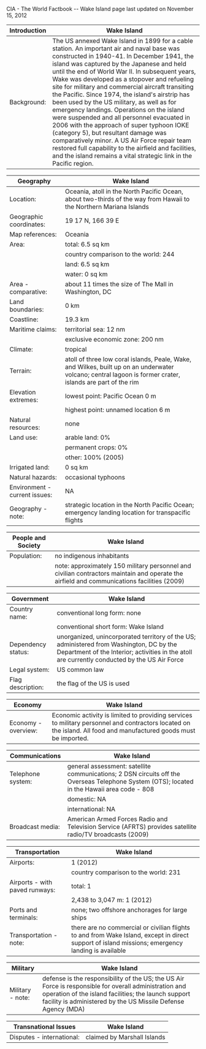 CIA - The World Factbook -- Wake Island
page last updated on November 15, 2012


| Introduction | Wake Island |
| --- | --- |
| Background: | The US annexed Wake Island in 1899 for a cable station. An important air and naval base was constructed in 1940-41. In December 1941, the island was captured by the Japanese and held until the end of World War II. In subsequent years, Wake was developed as a stopover and refueling site for military and commercial aircraft transiting the Pacific. Since 1974, the island's airstrip has been used by the US military, as well as for emergency landings. Operations on the island were suspended and all personnel evacuated in 2006 with the approach of super typhoon IOKE (category 5), but resultant damage was comparatively minor. A US Air Force repair team restored full capability to the airfield and facilities, and the island remains a vital strategic link in the Pacific region. |


| Geography | Wake Island |
| --- | --- |
| Location: | Oceania, atoll in the North Pacific Ocean, about two-thirds of the way from Hawaii to the Northern Mariana Islands |
| Geographic coordinates: | 19 17 N, 166 39 E |
| Map references: | Oceania |
| Area: | total: 6.5 sq km |
| | country comparison to the world: 244 |
| | land: 6.5 sq km |
| | water: 0 sq km |
| Area - comparative: | about 11 times the size of The Mall in Washington, DC |
| Land boundaries: | 0 km |
| Coastline: | 19.3 km |
| Maritime claims: | territorial sea: 12 nm |
| | exclusive economic zone: 200 nm |
| Climate: | tropical |
| Terrain: | atoll of three low coral islands, Peale, Wake, and Wilkes, built up on an underwater volcano; central lagoon is former crater, islands are part of the rim |
| Elevation extremes: | lowest point: Pacific Ocean 0 m |
| | highest point: unnamed location 6 m |
| Natural resources: | none |
| Land use: | arable land: 0% |
| | permanent crops: 0% |
| | other: 100% (2005) |
| Irrigated land: | 0 sq km |
| Natural hazards: | occasional typhoons |
| Environment - current issues: | NA |
| Geography - note: | strategic location in the North Pacific Ocean; emergency landing location for transpacific flights |


| People and Society | Wake Island |
| --- | --- |
| Population: | no indigenous inhabitants |
| | note: approximately 150 military personnel and civilian contractors maintain and operate the airfield and communications facilities (2009) |


| Government | Wake Island |
| --- | --- |
| Country name: | conventional long form: none |
| | conventional short form: Wake Island |
| Dependency status: | unorganized, unincorporated territory of the US; administered from Washington, DC by the Department of the Interior; activities in the atoll are currently conducted by the US Air Force |
| Legal system: | US common law |
| Flag description: | the flag of the US is used |


| Economy | Wake Island |
| --- | --- |
| Economy - overview: | Economic activity is limited to providing services to military personnel and contractors located on the island. All food and manufactured goods must be imported. |


| Communications | Wake Island |
| --- | --- |
| Telephone system: | general assessment: satellite communications; 2 DSN circuits off the Overseas Telephone System (OTS); located in the Hawaii area code - 808 |
| | domestic: NA |
| | international: NA |
| Broadcast media: | American Armed Forces Radio and Television Service (AFRTS) provides satellite radio/TV broadcasts (2009) |


| Transportation | Wake Island |
| --- | --- |
| Airports: | 1 (2012) |
| | country comparison to the world: 231 |
| Airports - with paved runways: | total: 1 |
| | 2,438 to 3,047 m: 1 (2012) |
| Ports and terminals: | none; two offshore anchorages for large ships |
| Transportation - note: | there are no commercial or civilian flights to and from Wake Island, except in direct support of island missions; emergency landing is available |


| Military | Wake Island |
| --- | --- |
| Military - note: | defense is the responsibility of the US; the US Air Force is responsible for overall administration and operation of the island facilities; the launch support facility is administered by the US Missile Defense Agency (MDA) |


| Transnational Issues | Wake Island |
| --- | --- |
| Disputes - international: | claimed by Marshall Islands |
